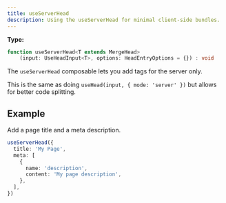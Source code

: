```yaml
---
title: useServerHead
description: Using the useServerHead for minimal client-side bundles.
---
```


**Type:**

```ts
function useServerHead<T extends MergeHead>
    (input: UseHeadInput<T>, options: HeadEntryOptions = {}) : void
```

The `useServerHead` composable lets you add tags for the server only.

This is the same as doing `useHead(input, { mode: 'server' })` but allows for better code splitting.

## Example

Add a page title and a meta description.

```ts
useServerHead({
  title: 'My Page',
  meta: [
    {
      name: 'description',
      content: 'My page description',
    },
  ],
})
```

